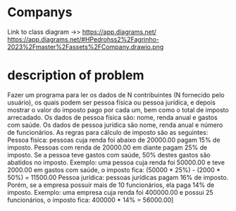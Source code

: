 # Companys
Link to class diagram ->> [https://app.diagrams.net/
](https://app.diagrams.net/#HPedrohss2%2Fagrinho-2023%2Fmaster%2Fassets%2FCompany.drawio.png)https://app.diagrams.net/#HPedrohss2%2Fagrinho-2023%2Fmaster%2Fassets%2FCompany.drawio.png
# description of problem 
<p>
  Fazer um programa para ler os dados de N contribuintes (N fornecido pelo usuário), os quais
  podem ser pessoa física ou pessoa jurídica, e depois mostrar o valor do imposto pago por cada um,
  bem como o total de imposto arrecadado.
  Os dados de pessoa física são: nome, renda anual e gastos com saúde. Os dados de pessoa jurídica
  são nome, renda anual e número de funcionários. As regras para cálculo de imposto são as
  seguintes:
  Pessoa física: pessoas cuja renda foi abaixo de 20000.00 pagam 15% de imposto. Pessoas com
  renda de 20000.00 em diante pagam 25% de imposto. Se a pessoa teve gastos com saúde, 50%
  destes gastos são abatidos no imposto.
  Exemplo: uma pessoa cuja renda foi 50000.00 e teve 2000.00 em gastos com saúde, o imposto
  fica: (50000 * 25%) - (2000 * 50%) = 11500.00
  Pessoa jurídica: pessoas jurídicas pagam 16% de imposto. Porém, se a empresa possuir mais de 10
  funcionários, ela paga 14% de imposto.
  Exemplo: uma empresa cuja renda foi 400000.00 e possui 25 funcionários, o imposto fica:
  400000 * 14% = 56000.00]
  </p>
